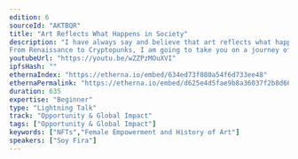 ```yaml
---
edition: 6
sourceId: "AKTBQR"
title: "Art Reflects What Happens in Society"
description: "I have always say and believe that art reflects what happens in society. 
From Renaissance to Cryptopunks, I am going to take you on a journey of the history of art, and why after the covid19 NFTs became popular, even though they were actually created in 2012 with the colored coins. Based on my own experience as the 1st female cryptoartist in Colombia, we will learn with what I like to call my\"street\" experience and discover the power of a female in a men dominated space."
youtubeUrl: "https://youtu.be/wZZPzMOuXVI"
ipfsHash: ""
ethernaIndex: "https://etherna.io/embed/634ed73f080a54f6d733ee48"
ethernaPermalink: "https://etherna.io/embed/d625e4d5fae9b8a36037f2b8d66c0bea567a5dcdc673110a06626be0f71d70d6"
duration: 635
expertise: "Beginner"
type: "Lightning Talk"
track: "Opportunity & Global Impact"
tags: ["Opportunity & Global Impact"]
keywords: ["NFTs","Female Empowerment and History of Art"]
speakers: ["Soy Fira"]
---
```

